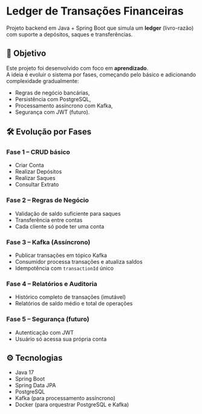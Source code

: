 # Ledger de Transações Financeiras

Projeto backend em Java + Spring Boot que simula um **ledger** (livro-razão) com suporte a depósitos, saques e transferências.

## 🎯 Objetivo
Este projeto foi desenvolvido com foco em **aprendizado**.  
A ideia é evoluir o sistema por fases, começando pelo básico e adicionando complexidade gradualmente:
- Regras de negócio bancárias,
- Persistência com PostgreSQL,
- Processamento assíncrono com Kafka,
- Segurança com JWT (futuro).
  
## 🛠️ Evolução por Fases

### Fase 1 – CRUD básico
- Criar Conta
- Realizar Depósitos
- Realizar Saques
- Consultar Extrato

### Fase 2 – Regras de Negócio
- Validação de saldo suficiente para saques
- Transferência entre contas
- Cada cliente só pode ter uma conta

### Fase 3 – Kafka (Assíncrono)
- Publicar transações em tópico Kafka
- Consumidor processa transações e atualiza saldos
- Idempotência com `transactionId` único

### Fase 4 – Relatórios e Auditoria
- Histórico completo de transações (imutável)
- Relatórios de saldo médio e total de operações

### Fase 5 – Segurança (futuro)
- Autenticação com JWT
- Usuário só acessa sua própria conta

## ⚙️ Tecnologias
- Java 17
- Spring Boot
- Spring Data JPA
- PostgreSQL
- Kafka (para processamento assíncrono)
- Docker (para orquestrar PostgreSQL e Kafka)
